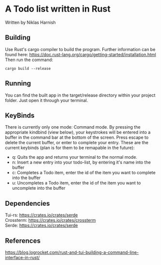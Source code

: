 # A Todo list written in Rust
Written by Niklas Harnish

## Building
Use Rust's cargo compiler to build the program. Further information can be found here: https://doc.rust-lang.org/cargo/getting-started/installation.html
Then run the command: 
```
cargo build --release
```

## Running
You can find the built app in the target/release directory within your project folder. Just open it through your terminal.

## KeyBinds
There is currently only one mode: Command mode. By pressing the appropriate kindbind (view below), your keystrokes will be entered into a buffer in the command bar at the bottom of the screen. Press escape to delete the current buffer, or enter to complete your entry. These are the current keybinds (plan is for them to be remapable in the future):

- q: Quits the app and returns your terminal to the normal mode.
- n: Insert a new entry into your todo-list, by entering it's name into the buffer
- c: Completes a Todo item, enter the id of the item you want to complete into the buffer 
- u: Uncompletes a Todo item, enter the id of the item you want to uncomplete into the buffer 

## Dependencies
Tui-rs: https://crates.io/crates/serde \
Crossterm: https://crates.io/crates/crossterm \
Serde: https://crates.io/crates/serde

## References
https://blog.logrocket.com/rust-and-tui-building-a-command-line-interface-in-rust/
